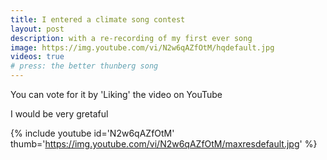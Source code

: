 ```yaml
---
title: I entered a climate song contest
layout: post
description: with a re-recording of my first ever song
image: https://img.youtube.com/vi/N2w6qAZfOtM/hqdefault.jpg 
videos: true
# press: the better thunberg song
---
```


You can vote for it by 'Liking' the video on YouTube

I would be very gretaful

{% include youtube id='N2w6qAZfOtM' thumb='https://img.youtube.com/vi/N2w6qAZfOtM/maxresdefault.jpg' %}
